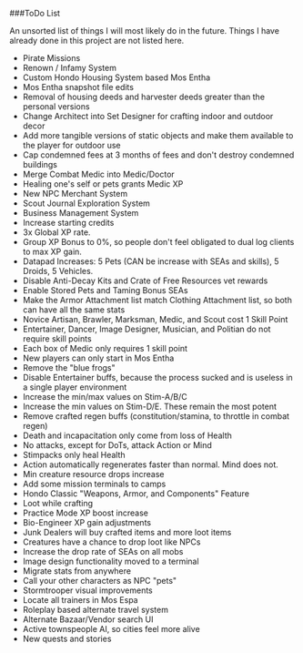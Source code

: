 ###ToDo List

An unsorted list of things I will most likely do in the future. Things I have already done in this project are not listed here.

- Pirate Missions
- Renown / Infamy System
- Custom Hondo Housing System based Mos Entha
- Mos Entha snapshot file edits
- Removal of housing deeds and harvester deeds greater than the personal versions
- Change Architect into Set Designer for crafting indoor and outdoor decor
- Add more tangible versions of static objects and make them available to the player for outdoor use
- Cap condemned fees at 3 months of fees and don't destroy condemned buildings
- Merge Combat Medic into Medic/Doctor
- Healing one's self or pets grants Medic XP
- New NPC Merchant System
- Scout Journal Exploration System
- Business Management System
- Increase starting credits
- 3x Global XP rate.
- Group XP Bonus to 0%, so people don't feel obligated to dual log clients to max XP gain.
- Datapad Increases: 5 Pets (CAN be increase with SEAs and skills), 5 Droids, 5 Vehicles.
- Disable Anti-Decay Kits and Crate of Free Resources vet rewards
- Enable Stored Pets and Taming Bonus SEAs
- Make the Armor Attachment list match Clothing Attachment list, so both can have all the same stats
- Novice Artisan, Brawler, Marksman, Medic, and Scout cost 1 Skill Point
- Entertainer, Dancer, Image Designer, Musician, and Politian do not require skill points
- Each box of Medic only requires 1 skill point
- New players can only start in Mos Entha
- Remove the "blue frogs"
- Disable Entertainer buffs, because the process sucked and is useless in a single player environment
- Increase the min/max values on Stim-A/B/C
- Increase the min values on Stim-D/E. These remain the most potent
- Remove crafted regen buffs (constitution/stamina, to throttle in combat regen)
- Death and incapacitation only come from loss of Health
- No attacks, except for DoTs, attack Action or Mind
- Stimpacks only heal Health
- Action automatically regenerates faster than normal. Mind does not.
- Min creature resource drops increase
- Add some mission terminals to camps
- Hondo Classic "Weapons, Armor, and Components" Feature
- Loot while crafting
- Practice Mode XP boost increase
- Bio-Engineer XP gain adjustments
- Junk Dealers will buy crafted items and more loot items
- Creatures have a chance to drop loot like NPCs
- Increase the drop rate of SEAs on all mobs
- Image design functionality moved to a terminal
- Migrate stats from anywhere
- Call your other characters as NPC "pets"
- Stormtrooper visual improvements
- Locate all trainers in Mos Espa
- Roleplay based alternate travel system
- Alternate Bazaar/Vendor search UI
- Active townspeople AI, so cities feel more alive
- New quests and stories
